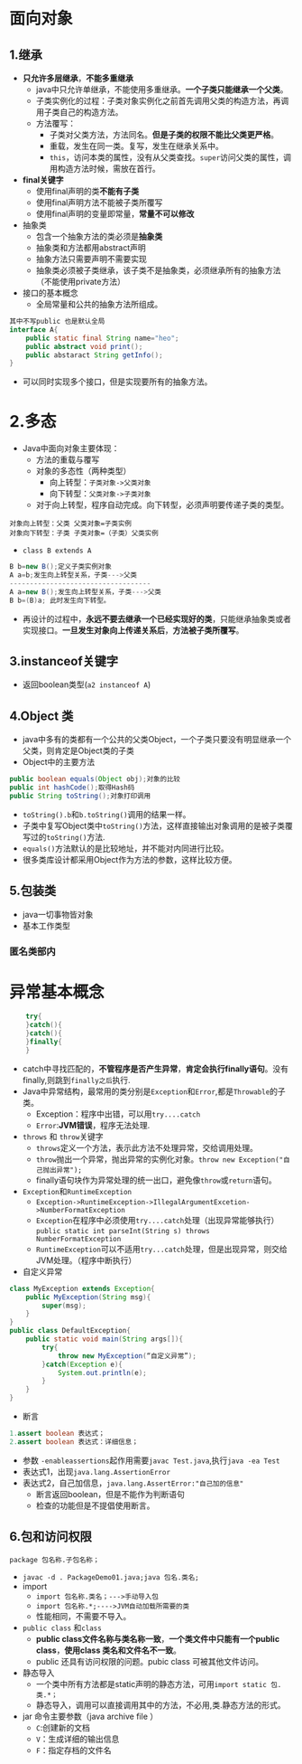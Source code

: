 # 面向对象
## 1.继承

* **只允许多层继承**，**不能多重继承**
	* java中只允许单继承，不能使用多重继承。**一个子类只能继承一个父类**。
	* 子类实例化的过程：子类对象实例化之前首先调用父类的构造方法，再调用子类自己的构造方法。
	* 方法覆写：
		* 子类对父类方法，方法同名。**但是子类的权限不能比父类更严格**。
		* 重载，发生在同一类。复写，发生在继承关系中。
		* `this`，访问本类的属性，没有从父类查找。`super`访问父类的属性，调用构造方法时候，需放在首行。
* **final关键字**
	* 使用final声明的类**不能有子类**
	* 使用final声明方法不能被子类所覆写
	* 使用final声明的变量即常量，**常量不可以修改**
* 抽象类
	* 包含一个抽象方法的类必须是**抽象类**
	* 抽象类和方法都用abstract声明
	* 抽象方法只需要声明不需要实现
	* 抽象类必须被子类继承，该子类不是抽象类，必须继承所有的抽象方法（不能使用private方法）
* 接口的基本概念
	* 全局常量和公共的抽象方法所组成。

```java
其中不写public 也是默认全局
interface A{
	public static final String name="heo";
	public abstract void print();
	public abstaract String getInfo();
}
```

* 可以同时实现多个接口，但是实现要所有的抽象方法。

 # 2.多态
* Java中面向对象主要体现：
	* 方法的重载与覆写
	* 对象的多态性（两种类型）
		* 向上转型：`子类对象->父类对象`
		* 向下转型：`父类对象->子类对象`
	* 对于向上转型，程序自动完成。向下转型，必须声明要传递子类的类型。

```
对象向上转型：父类 父类对象=子类实例
对象向下转型：子类 子类对象=（子类）父类实例
```
	
* `class B extends A`

```java
B b=new B();定义子类实例对象
A a=b;发生向上转型关系，子类--->父类
-----------------------------------
A a=new B();发生向上转型关系，子类--->父类
B b=(B)a; 此时发生向下转型。
```
* 再设计的过程中，**永远不要去继承一个已经实现好的类**，只能继承抽象类或者实现接口。**一旦发生对象向上传递关系后**，**方法被子类所覆写**。

## 3.instanceof关键字

* 返回boolean类型(`a2 instanceof A`)

## 4.Object 类

* java中多有的类都有一个公共的父类Object，一个子类只要没有明显继承一个父类，则肯定是Object类的子类
* Object中的主要方法

```java
public boolean equals(Object obj);对象的比较
public int hashCode();取得Hash码
public String toString();对象打印调用
```

* `toString().b`和`b.toString()`调用的结果一样。
* 子类中复写Object类中`toString()`方法，这样直接输出对象调用的是被子类覆写过的`toString()`方法.
* `equals()`方法默认的是比较地址，并不能对内同进行比较。
* 很多类库设计都采用Object作为方法的参数，这样比较方便。


## 5.包装类

* java一切事物皆对象
* 基本工作类型
### 匿名类部内
# 异常基本概念

```java
	try{
	}catch(){
	}catch(){
	}finally{
	}
```
* catch中寻找匹配的，**不管程序是否产生异常**，**肯定会执行finally语句**。没有finally,则跳到`finally之后`执行.
* Java中异常结构，最常用的类分别是`Exception`和`Error`,都是`Throwable`的子类。
	* Exception：程序中出错，可以用`try....catch`
	* `Error`:**JVM错误**，程序无法处理.
* `throws` 和 `throw`关键字
	* `throws`定义一个方法，表示此方法不处理异常，交给调用处理。
	* `throw`抛出一个异常，抛出异常的实例化对象。`throw new Exception("自己抛出异常");`
	* finally语句块作为异常处理的统一出口，避免像`throw`或`return`语句。
* `Exception`和`RuntimeException`
	* `Exception->RuntimeException->IllegalArgumentExcetion->NumberFormatException`
	* `Exception`在程序中必须使用`try....catch`处理（出现异常能够执行）`public static int parseInt(String s) throws NumberFormatException`
	* `RuntimeException`可以不适用`try...catch`处理，但是出现异常，则交给JVM处理。（程序中断执行）
* 自定义异常

```java
class MyException extends Exception{
	public MyException(String msg){
		super(msg);
	}
}
public class DefaultException{
	public static void main(String args[]){
		try{
			throw new MyException(“自定义异常”);
		}catch(Exception e){
			System.out.println(e);
		}
	}
}
```
* 断言

```java
1.assert boolean 表达式；
2.assert boolean 表达式：详细信息；
```
	
* 参数 `-enableassertions`起作用需要`javac Test.java`,执行`java -ea Test`
* 表达式1，出现`java.lang.AssertionError`
* 表达式2，自己加信息，`java.lang.AssertError:"自己加的信息"`
	*	断言返回boolean，但是不能作为判断语句
	*	检查的功能但是不提倡使用断言。

## 6.包和访问权限

`package 包名称.子包名称；`

* `javac -d . PackageDemo01.java;java 包名.类名;`
* import 
	* `import 包名称.类名；--->手动导入包`
	* `import 包名称.*;---->JVM自动加载所需要的类`
	* 性能相同，不需要不导入。
* `public class` 和`class`
	* **public class文件名称与类名称一致**，**一个类文件中只能有一个public class**，**使用class 类名和文件名不一致**。
	* public 还具有访问权限的问题。pubic class 可被其他文件访问。
* 静态导入
	* 一个类中所有方法都是static声明的静态方法，可用`import static 包.类.*；`
	* 静态导入，调用可以直接调用其中的方法，不必用,类.静态方法的形式。
* jar 命令主要参数（java archive file ）
	* `C`:创建新的文档
	* `V`：生成详细的输出信息
	* `F`：指定存档的文件名